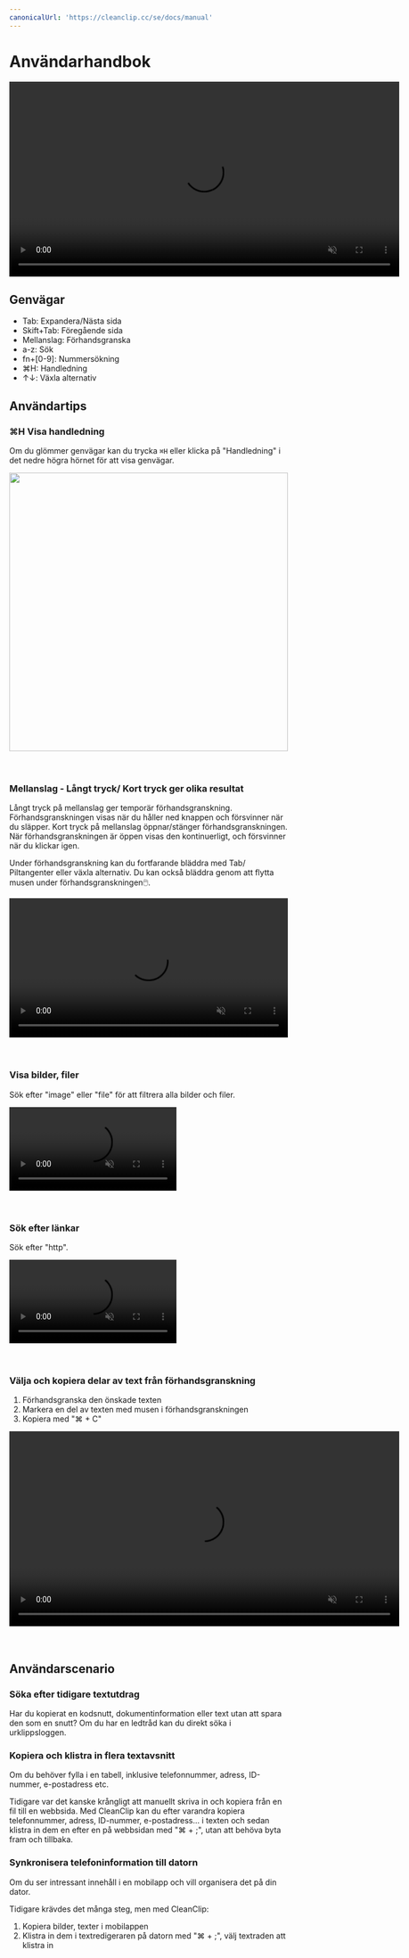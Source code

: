 ```yaml
---
canonicalUrl: 'https://cleanclip.cc/se/docs/manual'
---
```


# Användarhandbok

<video autoplay muted loop width=700>
    <source src="/videos/search.mp4" type="video/mp4">
    <iframe width="700" src="/videos/search.mp4" scrolling="no" border="0" frameborder="0" allow="autoplay; encrypted-media" allowfullscreen></iframe>
</video>

## Genvägar
- Tab: Expandera/Nästa sida
- Skift+Tab: Föregående sida
- Mellanslag: Förhandsgranska
- a-z: Sök
- fn+[0-9]: Nummersökning
- ⌘H: Handledning
- ↑↓: Växla alternativ

## Användartips

### ⌘H Visa handledning
Om du glömmer genvägar kan du trycka `⌘H` eller klicka på "Handledning" i det nedre högra hörnet för att visa genvägar.

<img src=/images/helptip.webp width="500"/>

<br/>
<br/>
<br/>

### Mellanslag - Långt tryck/ Kort tryck ger olika resultat
Långt tryck på mellanslag ger temporär förhandsgranskning. Förhandsgranskningen visas när du håller ned knappen och försvinner när du släpper.
Kort tryck på mellanslag öppnar/stänger förhandsgranskningen. När förhandsgranskningen är öppen visas den kontinuerligt, och försvinner när du klickar igen.

Under förhandsgranskning kan du fortfarande bläddra med Tab/ Piltangenter eller växla alternativ. Du kan också bläddra genom att flytta musen under förhandsgranskningen🖱️.

<video autoplay muted loop width=500>
    <source src="/videos/spacetopreview.mp4" type="video/mp4">
    <iframe width="500" src="/videos/spacetopreview.mp4" scrolling="no" border="0" frameborder="0" allow="autoplay; encrypted-media" allowfullscreen></iframe>
</video>

<br/>
<br/>
<br/>

### Visa bilder, filer
Sök efter "image" eller "file" för att filtrera alla bilder och filer.

<video autoplay muted loop width=300>
    <source src="/videos/searchimagefile.mp4" type="video/mp4">
    <iframe width="300" src="/videos/searchimagefile.mp4" scrolling="no" border="0" frameborder="0" allow="autoplay; encrypted-media" allowfullscreen></iframe>
</video>

<br/>
<br/>
<br/>

### Sök efter länkar
Sök efter "http".

<video autoplay muted loop width=300>
    <source src="/videos/searchhttp.mp4" type="video/mp4">
    <iframe width="300" src="/videos/searchhttp.mp4" scrolling="no" border="0" frameborder="0" allow="autoplay; encrypted-media" allowfullscreen></iframe>
</video>

<br/>
<br/>
<br/>

### Välja och kopiera delar av text från förhandsgranskning
1. Förhandsgranska den önskade texten
2. Markera en del av texten med musen i förhandsgranskningen
3. Kopiera med "⌘ + C"

<video autoplay muted loop width=700>
    <source src="/videos/selectpart.mp4" type="video/mp4">
    <iframe width="700" src="/videos/selectpartsm.mp4" scrolling="no" border="0" frameborder="0" allow="autoplay; encrypted-media" allowfullscreen></iframe>
</video>

<br/>
<br/>
<br/>

## Användarscenario

### Söka efter tidigare textutdrag
Har du kopierat en kodsnutt, dokumentinformation eller text utan att spara den som en snutt? Om du har en ledtråd kan du direkt söka i urklippsloggen.

### Kopiera och klistra in flera textavsnitt
Om du behöver fylla i en tabell, inklusive telefonnummer, adress, ID-nummer, e-postadress etc.

Tidigare var det kanske krångligt att manuellt skriva in och kopiera från en fil till en webbsida. Med CleanClip kan du efter varandra kopiera telefonnummer, adress, ID-nummer, e-postadress... i texten och sedan klistra in dem en efter en på webbsidan med "⌘ + ;", utan att behöva byta fram och tillbaka.

### Synkronisera telefoninformation till datorn
Om du ser intressant innehåll i en mobilapp och vill organisera det på din dator.

Tidigare krävdes det många steg, men med CleanClip:
1. Kopiera bilder, texter i mobilappen
2. Klistra in dem i textredigeraren på datorn med "⌘ + ;", välj textraden att klistra in